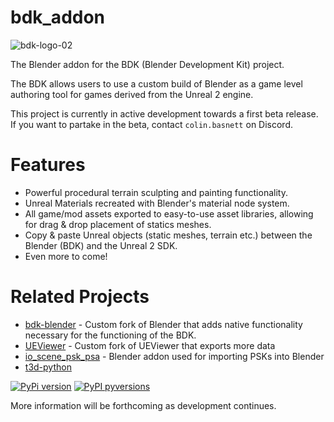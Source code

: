 # bdk_addon

![bdk-logo-02](https://github.com/DarklightGames/bdk_addon/assets/5035660/c7d1d277-2c85-4e6f-8e9b-2afb0a658235)

The Blender addon for the BDK (Blender Development Kit) project.

The BDK allows users to use a custom build of Blender as a game level authoring tool for games derived from the Unreal 2 engine.

This project is currently in active development towards a first beta release. If you want to partake in the beta, contact `colin.basnett` on Discord.

# Features
* Powerful procedural terrain sculpting and painting functionality.
* Unreal Materials recreated with Blender's material node system.
* All game/mod assets exported to easy-to-use asset libraries, allowing for drag & drop placement of statics meshes.
* Copy & paste Unreal objects (static meshes, terrain etc.) between the Blender (BDK) and the Unreal 2 SDK.
* Even more to come!

# Related Projects
* [bdk-blender](https://projects.blender.org/cmbasnett/bdk-blender) - Custom fork of Blender that adds native functionality necessary for the functioning of the BDK.
* [UEViewer](https://github.com/DarklightGames/UEViewer) - Custom fork of UEViewer that exports more data
* [io_scene_psk_psa](https://github.com/DarklightGames/io_scene_psk_psa) - Blender addon used for importing PSKs into Blender
* [t3d-python]()

[![PyPi version](https://badgen.net/pypi/v/t3dpy/)](https://pypi.org/project/t3dpy)
[![PyPI pyversions](https://img.shields.io/pypi/pyversions/t3dpy.svg)](https://pypi.python.org/pypi/t3dpy/)

More information will be forthcoming as development continues.
